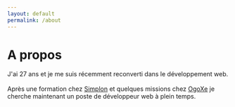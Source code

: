 ```yaml
---
layout: default
permalink: /about
---
```


# A propos


J'ai 27 ans et je me suis récemment reconverti dans le développement web.
<br>
<br>Après une formation chez <a href="https://simplon.co/">Simplon</a> et quelques missions chez <a href="http://www.ogoxe.com/">OgoXe</a> je cherche maintenant un poste de développeur web à plein temps.